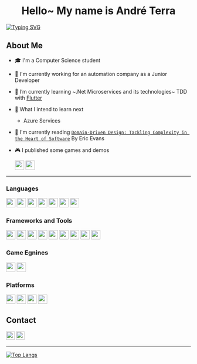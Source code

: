 <h1 align="center">Hello~ My name is André Terra</h1>

[![Typing SVG](https://readme-typing-svg.herokuapp.com?font=roboto&size=30&color=20C20E&lines=Software+Developer)](https://git.io/typing-svg)

## About Me
- 🎓 I'm a Computer Science student
- 🏦 I'm currently working for an automation company as a Junior Developer
- 🌱 I’m currently learning ~.Net Microservices and its technologies~ TDD with [Flutter](https://flutter.dev/)
- 🌱 What I intend to learn next
  - Azure Services
- 📖 I'm currently reading [```Domain-Driven Design: Tackling Complexity in the Heart of Software```](https://g.co/kgs/hmhsRb) By Eric Evans
- 🎮 I published some games and demos

    <a href="https://andreterra.itch.io/"><img height="25" src="https://img.shields.io/badge/Itch.io-fa5c5c?style=flat&logo=itchdotio&logoColor=white"></a>
    <a href="https://play.google.com/store/apps/dev?id=5313818746751123775"><img height="25" src="https://img.shields.io/badge/Google_Play-000000?style=flat&logo=googleplay&logoColor=white"></a>

---

### Languages
<img height="25" src="https://img.shields.io/badge/C-111111?style=plastic&logo=c&logoColor=A8B9CC"> <img height="25" src="https://img.shields.io/badge/C++-111111?style=plastic&logo=cplusplus&logoColor=00599C">
<img height="25" src="https://img.shields.io/badge/C%23-111111?style=plastic&logo=csharp&logoColor=239120">
<img height="25" src="https://img.shields.io/badge/JAVA-111111?style=plastic&logo=java&logoColor=007396">
<img height="25" src="https://img.shields.io/badge/Python-111111?style=plastic&logo=python&logoColor=3776AB">
<img height="25" src="https://img.shields.io/badge/Typescript-111111?style=plastic&logo=typescript&logoColor=3178C6">
<img height="25" src="https://img.shields.io/badge/Dart-111111?style=plastic&logo=dart&logoColor=3178C6">



### Frameworks and Tools

<img height="25" src="https://img.shields.io/badge/Flutter-2C2255?style=plastic&logo=flutter&logoColor=white"> <img height="25" src="https://img.shields.io/badge/Angular-DD0031?style=plastic&logo=angular&logoColor=white"> <img height="25" src="https://img.shields.io/badge/npm-CB3837?style=plastic&logo=npm&logoColor=white">
<img height="25" src="https://img.shields.io/badge/Firebase-FFCA28?style=plastic&logo=firebase&logoColor=white">
<img height="25" src="https://img.shields.io/badge/GIT-F05032?style=plastic&logo=git&logoColor=white">
<img height="25" src="https://img.shields.io/badge/Github-181717?style=plastic&logo=github&logoColor=white">
<img height="25" src="https://img.shields.io/badge/Trello-0052CC?style=plastic&logo=trello&logoColor=white">
<img height="25" src="https://img.shields.io/badge/VSCode-007ACC?style=plastic&logo=visualstudiocode&logoColor=white">
<img height="25" src="https://img.shields.io/badge/Eclipse-2C2255?style=plastic&logo=eclipse&logoColor=white">


### Game Egnines

<img height="25" src="https://img.shields.io/badge/Godot-478CBF?style=plastic&logo=godotengine&logoColor=white"> <img height="25" src="https://img.shields.io/badge/Unity-FFFFFF?style=plastic&logo=unity&logoColor=black">

### Platforms
<img height="25" src="https://img.shields.io/badge/Android-3DDC84?style=plastic&logo=android&logoColor=white"> <img height="25" src="https://img.shields.io/badge/Windows-0078D6?style=plastic&logo=windows&logoColor=white">
<img height="25" src="https://img.shields.io/badge/Ubuntu-E95420?style=plastic&logo=ubuntu&logoColor=white">
<img height="25" src="https://img.shields.io/badge/HTML5-E34F26?style=plastic&logo=html5&logoColor=white">

## Contact

<a href="https://www.linkedin.com/in/andr%C3%A9-terra-2a7728145/"><img height="23" src="https://img.shields.io/badge/-André_Terra-blue?style=plastic&logo=Linkedin&logoColor=white"></a>
<a href="https://stackshare.io/andreterra5348/my-stack"><img height="23" src="http://img.shields.io/badge/Tech-Stack-0690fa.svg?style=plastic"></a>

---

[![Top Langs](https://github-readme-stats.vercel.app/api/top-langs/?username=AndreTerra5348&layout=compact&theme=highcontrast)](https://github.com/AndreTerra5348/)
